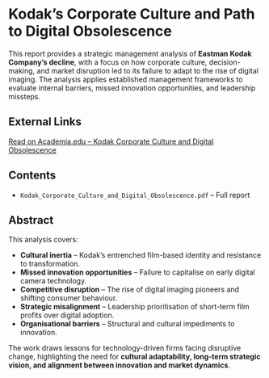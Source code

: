 # Kodak’s Corporate Culture and Path to Digital Obsolescence  

This report provides a strategic management analysis of **Eastman Kodak Company’s decline**, with a focus on how corporate culture, decision-making, and market disruption led to its failure to adapt to the rise of digital imaging. The analysis applies established management frameworks to evaluate internal barriers, missed innovation opportunities, and leadership missteps.  

## External Links  
[Read on Academia.edu – Kodak Corporate Culture and Digital Obsolescence](https://www.academia.edu/143427260/Kodak_Corporate_Culture_and_Digital_Obsolescence?source=swp_share)

## Contents  
- `Kodak_Corporate_Culture_and_Digital_Obsolescence.pdf` – Full report  

## Abstract  
This analysis covers:  
- **Cultural inertia** – Kodak’s entrenched film-based identity and resistance to transformation.  
- **Missed innovation opportunities** – Failure to capitalise on early digital camera technology.  
- **Competitive disruption** – The rise of digital imaging pioneers and shifting consumer behaviour.  
- **Strategic misalignment** – Leadership prioritisation of short-term film profits over digital adoption.  
- **Organisational barriers** – Structural and cultural impediments to innovation.  

The work draws lessons for technology-driven firms facing disruptive change, highlighting the need for **cultural adaptability, long-term strategic vision, and alignment between innovation and market dynamics**.  
